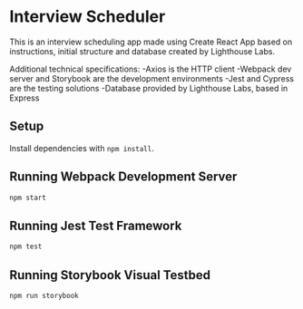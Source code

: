 # Interview Scheduler

This is an interview scheduling app made using Create React App based on instructions, initial structure and database created by Lighthouse Labs.

Additional technical specifications:
-Axios is the HTTP client
-Webpack dev server and Storybook are the development environments
-Jest and Cypress are the testing solutions
-Database provided by Lighthouse Labs, based in Express

## Setup

Install dependencies with `npm install`.

## Running Webpack Development Server

```sh
npm start
```

## Running Jest Test Framework

```sh
npm test
```

## Running Storybook Visual Testbed

```sh
npm run storybook
```
